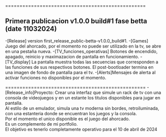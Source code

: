 =================================================
## Primera publicacion v1.0.0 build#1 fase betta (date 11032024)

-[Release] version first_release_public-betta-v1.0.0_build#1.
-[Games] Juego del ahorcado, por el momento no puede ser utilizado en la tv, se abre en una pestaña nueva.
-[TV_funciones_operativas] Botones de encendido, apagado, reinicio y maximazacion de pantalla en funcionamiento.
-[TV_display] La pantalla muestra todas las secuencias que corresponden a las funciones de sus respectivos botones. El post-bootloader termina en una imagen de fondo de pantalla para el tv.
-[Alerts]Mensajes de alerta al activar funciones no disponibles por el momento.

=================================================
-[Release_info]Proyecto: Crear una interfaz que simule un rack de tv con una consola de videojuegos y en un estante
los titulos disponibles para jugar en pantalla.<br>
Al estilo de un emulador, simula una tv moderna sin bordes, retroiluminada,
con una estanteria donde se encuentran los juegos y la consola.<br>
Por el momento el unico disponible es el juego del ahorcado.<br>
Es un complemento de mi portfolio.<br>
El objetivo es tenerlo completamente operativo para el 10 de abril de 2024